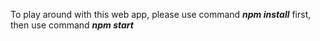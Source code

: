 To play around with this web app, please use command **_npm install_** first, then use command **_npm start_**

